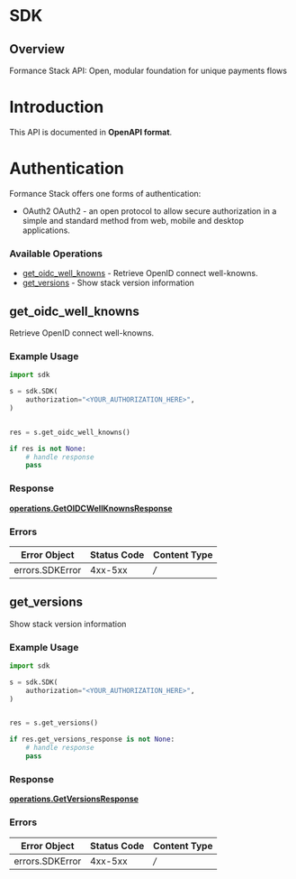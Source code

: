 # SDK


## Overview

Formance Stack API: Open, modular foundation for unique payments flows

# Introduction
This API is documented in **OpenAPI format**.

# Authentication
Formance Stack offers one forms of authentication:
  - OAuth2
OAuth2 - an open protocol to allow secure authorization in a simple
and standard method from web, mobile and desktop applications.
<SecurityDefinitions />


### Available Operations

* [get_oidc_well_knowns](#get_oidc_well_knowns) - Retrieve OpenID connect well-knowns.
* [get_versions](#get_versions) - Show stack version information

## get_oidc_well_knowns

Retrieve OpenID connect well-knowns.

### Example Usage

```python
import sdk

s = sdk.SDK(
    authorization="<YOUR_AUTHORIZATION_HERE>",
)


res = s.get_oidc_well_knowns()

if res is not None:
    # handle response
    pass

```


### Response

**[operations.GetOIDCWellKnownsResponse](../../models/operations/getoidcwellknownsresponse.md)**
### Errors

| Error Object    | Status Code     | Content Type    |
| --------------- | --------------- | --------------- |
| errors.SDKError | 4xx-5xx         | */*             |

## get_versions

Show stack version information

### Example Usage

```python
import sdk

s = sdk.SDK(
    authorization="<YOUR_AUTHORIZATION_HERE>",
)


res = s.get_versions()

if res.get_versions_response is not None:
    # handle response
    pass

```


### Response

**[operations.GetVersionsResponse](../../models/operations/getversionsresponse.md)**
### Errors

| Error Object    | Status Code     | Content Type    |
| --------------- | --------------- | --------------- |
| errors.SDKError | 4xx-5xx         | */*             |
